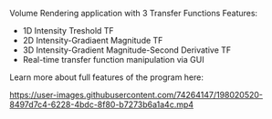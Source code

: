 Volume Rendering application with 3 Transfer Functions
Features:
- 1D Intensity Treshold TF
- 2D Intensity-Gradiaent Magnitude TF
- 3D Intensity-Gradient Magnitude-Second Derivative TF
- Real-time transfer function manipulation via GUI

Learn more about full features of the program here:

https://user-images.githubusercontent.com/74264147/198020520-8497d7c4-6228-4bdc-8f80-b7273b6a1a4c.mp4


